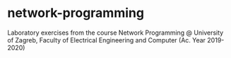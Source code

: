 # network-programming
 Laboratory exercises from the course Network Programming @ University of Zagreb, Faculty of Electrical Engineering and Computer (Ac. Year 2019-2020)
